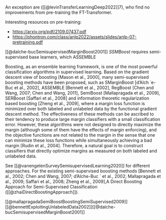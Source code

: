 
An exception are ([[@levinTransferLearningDeep2022]]7), who find no improvements from pre-training the FT-Transformer.

Interesting resources on pre-training:
- https://arxiv.org/pdf/2109.07437.pdf
- https://phontron.com/class/anlp2022/assets/slides/anlp-07-pretraining.pdf

[[@dalche-bucSemisupervisedMarginBoost2001]]
*SSMBoost* requires semi-supervised base learners, which 
ASSEMBLE 

Boosting, as an ensemble learning framework, is one of the most powerful classification algorithms in supervised learning. Based on the gradient descent view of boosting [Mason et al., 2000], many semi-supervised boosting methods have been proposed, such as SMarginBoost [d’Alch ́ e-Buc et al., 2002], ASSEMBLE [Bennett et al., 2002], RegBoost [Chen and Wang, 2007; Chen and Wang, 2011], SemiBoost [Mallapragada et al., 2009], SERBoost [Saffari et al., 2008] and information theoretic regularization based boosting [Zheng et al., 2009], where a margin loss function is minimized over both labeled and unlabeled data by the functional gradient descent method. The effectiveness of these methods can be ascribed to their tendency to produce large margin classifiers with a small classification error. However, these algorithms were not designed to directly maximize the margin (although some of them have the effects of margin enforcing), and the objective functions are not related to the margin in the sense that one can minimize these loss functions while simultaneously achieving a bad margin [Rudin et al., 2004]. Therefore, a natural goal is to construct classifiers that directly optimize margins as measured on both labeled and unlabeled data.

See [[@vanengelenSurveySemisupervisedLearning2020]] for different approaches.
For the existing semi-supervised boosting methods [Bennett et al., 2002; Chen and Wang, 2007; d’Alche-Buc ´ et al., 2002; Mallapragada et al., 2009; Saffari et al., 2008; Zheng et al., 2009],A Direct Boosting Approach for Semi-Supervised Classification ([[@zhaiDirectBoostingApproach]]).

[[@mallapragadaSemiBoostBoostingSemiSupervised2009]] [[@bennettExploitingUnlabeledData2002]][[@dalche-bucSemisupervisedMarginBoost2001]]

